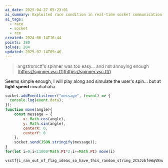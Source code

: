```yaml
---
ai_date: 2025-04-27 05:23:01
ai_summary: Exploited race condition in real-time socket communication to bypass rate limiting and obtain flag.
ai_tags:
  - race
  - socket
  - rce
created: 2024-06-14T16:44
points: 380
solves: 204
updated: 2025-07-14T09:46
---
```


> angstromctf's spinner was too easy... and not annoying enough
> [https://spinner.vsc.tf](https://spinner.vsc.tf/)

Seems simple enough, I will play along and simulate the user's spin... but at **light speed** mwahahaha.

```js
socket.addEventListener("message", (event) => {
  console.log(event.data);
});
function move(angle){
    const message = {
        x: Math.cos(angle),
        y: Math.sin(angle),
        centerX: 0,
        centerY: 0
    };
    socket.send(JSON.stringify(message));
}
for(let i=0;i<11000*Math.PI*2;i+=Math.PI) move(i)
```

```flag
vsctf{i_ran_out_of_flag_ideas_so_have_this_random_string_2CSJzbfeWqVBnwU5q8}
```